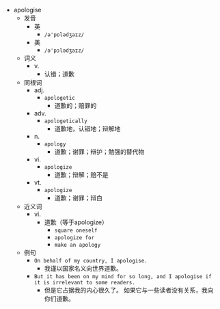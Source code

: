 - apologise
  - 发音
    - 英
      - `/ə'pɒlədʒaɪz/`
    - 美
      - `/ə'pɔlədʒaɪz/`
  - 词义
    - v.
      - 认错；道歉
  - 同根词
    - adj.
      - `apologetic`
        - 道歉的；赔罪的
    - adv.
      - `apologetically`
        - 道歉地，认错地；辩解地
    - n.
      - `apology`
        - 道歉；谢罪；辩护；勉强的替代物
    - vi.
      - `apologize`
        - 道歉；辩解；赔不是
    - vt.
      - `apologize`
        - 道歉；谢罪；辩白
  - 近义词
    - vi.
      - 道歉（等于apologize）
        - `square oneself`
        - `apologize for`
        - `make an apology`
  - 例句
    - `On behalf of my country, I apologise.`
      - 我谨以国家名义向世界道歉。
    - `But it has been on my mind for so long, and I apologise if it is irrelevant to some readers.`
      - 但是它占据我的内心很久了。 如果它与一些读者没有关系，我向你们道歉。

